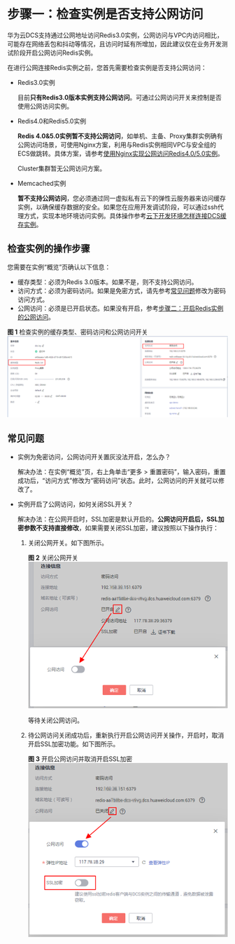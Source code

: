 # 步骤一：检查实例是否支持公网访问<a name="ZH-CN_TOPIC_0244516682"></a>

华为云DCS支持通过公网地址访问Redis3.0实例，公网访问与VPC内访问相比，可能存在网络丢包和抖动等情况，且访问时延有所增加，因此建议仅在业务开发测试阶段开启公网访问Redis实例。

在进行公网连接Redis实例之前，您首先需要检查实例是否支持公网访问：

-   Redis3.0实例

    目前**只有Redis3.0版本实例支持公网访问**。可通过公网访问开关来控制是否使用公网访问实例。

-   Redis4.0和Redis5.0实例

    **Redis 4.0&5.0实例暂不支持公网访问**，如单机、主备、Proxy集群实例确有公网访问场景，可使用Nginx方案，利用与Redis实例相同VPC与安全组的ECS做跳转。具体方案，请参考[使用Nginx实现公网访问Redis4.0/5.0实例](https://support.huaweicloud.com/bestpractice-dcs/dcs-bp-0514001.html)。

    Cluster集群暂无公网访问方案。

-   Memcached实例

    **暂不支持公网访问**，您必须通过同一虚拟私有云下的弹性云服务器来访问缓存实例，以确保缓存数据的安全。如果您在应用开发调试阶段，可以通过ssh代理方式，实现本地环境访问实例。具体操作参考[云下开发环境怎样连接DCS缓存实例](https://bbs.huaweicloud.com/forum/thread-1470-1-1.html)。


## 检查实例的操作步骤<a name="section16888140154"></a>

您需要在实例“概览”页确认以下信息：

-   缓存类型：必须为Redis 3.0版本。如果不是，则不支持公网访问。
-   访问方式：必须为密码访问。如果是免密方式，请先参考[常见问题](#section1869973213305)修改为密码访问方式。
-   公网访问：必须是已开启状态。如果没有开启，参考[步骤二：开启Redis实例的公网访问](步骤二-开启Redis实例的公网访问.md)。

**图 1**  检查实例的缓存类型、密码访问和公网访问开关<a name="fig919864314228"></a>  
![](figures/检查实例的缓存类型-密码访问和公网访问开关.png "检查实例的缓存类型-密码访问和公网访问开关")

## 常见问题<a name="section1869973213305"></a>

-   实例为免密访问，公网访问开关置灰没法开启，怎么办？

    解决办法：在实例“概览”页，右上角单击“更多 \> 重置密码”，输入密码，重置成功后，“访问方式”修改为“密码访问”状态。此时，公网访问的开关就可以修改了。

-   实例开启了公网访问，如何关闭SSL开关？

    解决办法：在公网开启时，SSL加密是默认开启的。**公网访问开启后，SSL加密参数不支持直接修改**，如果需要关闭SSL加密，建议按照以下操作执行：

    1.  关闭公网开关。如下图所示。

        **图 2**  关闭公网开关<a name="fig1066184520383"></a>  
        ![](figures/关闭公网开关.png "关闭公网开关")

        等待关闭公网访问。

    2.  待公网访问关闭成功后，重新执行开启公网访问开关操作，开启时，取消开启SSL加密功能。如下图所示。

        **图 3**  开启公网访问并取消开启SSL加密<a name="fig1255116289421"></a>  
        ![](figures/开启公网访问并取消开启SSL加密.png "开启公网访问并取消开启SSL加密")



